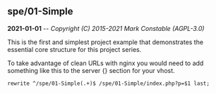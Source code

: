 ## spe/01-Simple

**2021-01-01** -- _Copyright (C) 2015-2021 Mark Constable (AGPL-3.0)_

This is the first and simplest project example that demonstrates the
essential core structure for this project series.

To take advantage of clean URLs with nginx you would need to add
something like this to the server {} section for your vhost.

    rewrite ^/spe/01-Simple(.+)$ /spe/01-Simple/index.php?p=$1 last;

